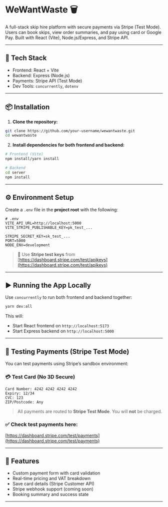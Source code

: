 # WeWantWaste 🗑️

A full-stack skip hire platform with secure payments via Stripe (Test Mode). Users can book skips, view order summaries, and pay using card or Google Pay. Built with React (Vite), Node.js/Express, and Stripe API.

---

## 🚀 Tech Stack

- Frontend: React + Vite
- Backend: Express (Node.js)
- Payments: Stripe API (Test Mode)
- Dev Tools: `concurrently`, `dotenv`

---

## 📦 Installation

1. **Clone the repository:**

```bash
git clone https://github.com/your-username/wewantwaste.git
cd wewantwaste
````

2. **Install dependencies for both frontend and backend:**

```bash
# Frontend (Vite)
npm install/yarn install

# Backend
cd server
npm install
```

---

## ⚙️ Environment Setup

Create a `.env` file in the **project root** with the following:

```env
# .env
VITE_API_URL=http://localhost:5000
VITE_STRIPE_PUBLISHABLE_KEY=pk_test_...

STRIPE_SECRET_KEY=sk_test_...
PORT=5000
NODE_ENV=development
```

> 🔐 Use **Stripe test keys** from [https://dashboard.stripe.com/test/apikeys](https://dashboard.stripe.com/test/apikeys)

---

## ▶️ Running the App Locally

Use `concurrently` to run both frontend and backend together:

```bash
yarn dev:all
```

This will:

* Start React frontend on `http://localhost:5173`
* Start Express backend on `http://localhost:5000`

---

## 🧪 Testing Payments (Stripe Test Mode)

You can test payments using Stripe’s sandbox environment:

### 💳 Test Card (No 3D Secure)

```text
Card Number: 4242 4242 4242 4242
Expiry: 12/34
CVC: 123
ZIP/Postcode: Any
```

> All payments are routed to **Stripe Test Mode**. You will **not** be charged.

### ✅ Check test payments here:

[https://dashboard.stripe.com/test/payments](https://dashboard.stripe.com/test/payments)

---

## 🧠 Features

* Custom payment form with card validation
* Real-time pricing and VAT breakdown
* Save card details (Stripe Customer API)
* Stripe webhook support (coming soon)
* Booking summary and success state

---
